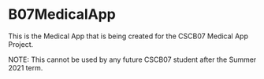 # B07MedicalApp
This is the Medical App that is being created for the CSCB07 Medical App Project.

NOTE: This cannot be used by any future CSCB07 student after the Summer 2021 term.
